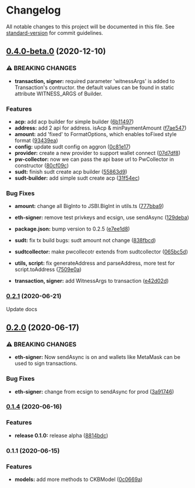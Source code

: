 # Changelog

All notable changes to this project will be documented in this file. See [standard-version](https://github.com/conventional-changelog/standard-version) for commit guidelines.

## [0.4.0-beta.0](https://github.com/lay2dev/pw-core/compare/v0.2.2...v0.4.0-beta.0) (2020-12-10)


### ⚠ BREAKING CHANGES

* **transaction, signer:** required parameter 'witnessArgs' is added to Transaction's contructor. the default
values can be found in static attribute WITNESS_ARGS of Builder.

### Features

* **acp:** add acp builder for simple builder ([6b11497](https://github.com/lay2dev/pw-core/commit/6b1149746c9e0e6b30049da1ae76c410dc83b3ab))
* **address:** add 2 api for address. isAcp & minPaymentAmount ([f7ae547](https://github.com/lay2dev/pw-core/commit/f7ae547f92f58b797c269a77b4bf0b8f49c96807))
* **amount:** add 'fixed' to FormatOptions, which enables toFixed style format ([93439ea](https://github.com/lay2dev/pw-core/commit/93439ea31ea3b0656b0e8c93add33047fcf88b81))
* **config:** update sudt config on aggron ([0c81e17](https://github.com/lay2dev/pw-core/commit/0c81e179c39a17b8d0ef2bdcb1e6af1612063102))
* **provider:** create a new provider to support wallet connect ([07d7df8](https://github.com/lay2dev/pw-core/commit/07d7df8665f273f89709b0279ee53478c5b0ef79))
* **pw-collector:** now we can pass the api base url to PwCollector in constructor ([80cf09c](https://github.com/lay2dev/pw-core/commit/80cf09c5a5b0f1b22468b35143bcc16ce942af96))
* **sudt:** finish sudt create acp builder ([55863d9](https://github.com/lay2dev/pw-core/commit/55863d9b10bcacd039722afc9090e6668a12e136))
* **sudt-builder:** add simple sudt create acp ([31f54ec](https://github.com/lay2dev/pw-core/commit/31f54ec459052dab6765466078bc04aa259c783b))


### Bug Fixes

* **amount:** change all BigInto to JSBI.BigInt in utils.ts ([777bba9](https://github.com/lay2dev/pw-core/commit/777bba9db6daeb4ad3501e8a7beb627333f73a1e))
* **eth-signer:** remove test privkeys and ecsign, use sendAsync ([129deba](https://github.com/lay2dev/pw-core/commit/129deba2f1c2ad31df4910b24cfdb11f4e752b11))
* **package.json:** bump version to 0.2.5 ([e7ee1d8](https://github.com/lay2dev/pw-core/commit/e7ee1d86bec850ca198664395e0c3cdc28f6b6eb))
* **sudt:** fix tx build bugs: sudt amount not change ([838fbcd](https://github.com/lay2dev/pw-core/commit/838fbcd1f862b8ac5fcd1d8ab9e8d0d598fdbc37))
* **sudtcollector:** make pwcollecotr extends from sudtcollector ([065bc5d](https://github.com/lay2dev/pw-core/commit/065bc5d897052b9961325bbf9b56497b1cf6f87b))
* **utils, script:** fix generateAddress and parseAddress, more test for script.toAddress ([7509e0a](https://github.com/lay2dev/pw-core/commit/7509e0a155f59094ea6f1c63b5c0275851cee93c))


* **transaction, signer:** add WitnessArgs to transaction ([e42d02d](https://github.com/lay2dev/pw-core/commit/e42d02d25c8d605b318ce28147acbb82bb33a1d6))

### [0.2.1](https://github.com/lay2dev/pw-core/compare/v0.2.0...v0.2.1) (2020-06-21)

Update docs

## [0.2.0](https://github.com/lay2dev/pw-core/compare/v0.1.4...v0.2.0) (2020-06-17)

### ⚠ BREAKING CHANGES

- **eth-signer:** Now sendAsync is on and wallets like MetaMask can be used to sign transactions.

### Bug Fixes

- **eth-signer:** change from ecsign to sendAsync for prod ([3a91746](https://github.com/lay2dev/pw-core/commit/3a917469d3b8594ac64446ab912af700ea6ec960))

### [0.1.4](https://github.com/lay2dev/pw-core/compare/v0.1.1...v0.1.4) (2020-06-16)

### Features

- **release 0.1.0:** release alpha ([8814bdc](https://github.com/lay2dev/pw-core/commit/8814bdc4f33b3966c539cce632d34339ff6ddca7))

### 0.1.1 (2020-06-15)

### Features

- **models:** add more methods to CKBModel ([0c0669a](https://github.com/lay2dev/ckb-pw-core/commit/0c0669a15fd41027c943fd6caae0b7d1b89d7065))
